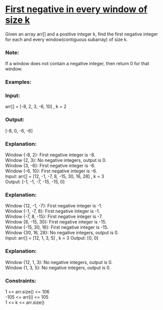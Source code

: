 <h1><a href="https://www.geeksforgeeks.org/problems/first-negative-integer-in-every-window-of-size-k3345/1">First negative in every window of size k</a></h1>

Given an array arr[]  and a positive integer k, find the first negative integer for each and every window(contiguous subarray) of size k.

<h3>Note:</h3> If a window does not contain a negative integer, then return 0 for that window.

<h3>Examples:</h3>

<h3>Input:</h3> arr[] = [-8, 2, 3, -6, 10] , k = 2
<h3>Output:</h3> [-8, 0, -6, -6]
<h3>Explanation:</h3>
Window {-8, 2}: First negative integer is -8.<br>
Window {2, 3}: No negative integers, output is 0.<br>
Window {3, -6}: First negative integer is -6.<br>
Window {-6, 10}: First negative integer is -6.<br>
Input: arr[] = [12, -1, -7, 8, -15, 30, 16, 28] , k = 3<br>
Output: [-1, -1, -7, -15, -15, 0]<br> 
<h3>Explanation:</h3>
Window {12, -1, -7}: First negative integer is -1.<br>
Window {-1, -7, 8}: First negative integer is -1.<br>
Window {-7, 8, -15}: First negative integer is -7.<br>
Window {8, -15, 30}: First negative integer is -15.<br>
Window {-15, 30, 16}: First negative integer is -15.<br>
Window {30, 16, 28}: No negative integers, output is 0.<br>
Input: arr[] = [12, 1, 3, 5] , k = 3
Output: [0, 0] 
<h3>Explanation:</h3>
Window {12, 1, 3}: No negative integers, output is 0.<br>
Window {1, 3, 5}: No negative integers, output is 0.<br>

<h3>Constraints:</h3>
1 <= arr.size() <= 106<br>
-105 <= arr[i] <= 105<br>
1 <= k <= arr.size()<br>

